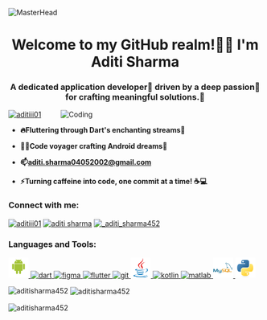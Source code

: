 ![MasterHead](https://user-images.githubusercontent.com/86270481/214122618-1bf43327-cdef-456e-81fe-fc71a9070c07.gif)


<h1 align="center">Welcome to my GitHub realm!👋🌟 I'm Aditi Sharma</h1>
<h3 align="center">A dedicated application developer🤩 driven by a deep passion🚀 for crafting meaningful solutions.🎉</h3>
<img align="right" alt="Coding" width="400" src="https://user-images.githubusercontent.com/74038190/221352975-94759904-aa4c-4032-a8ab-b546efb9c478.gif">


<p align="left"> <a href="https://twitter.com/aditiii01" target="blank"><img src="https://img.shields.io/twitter/follow/aditiii01?logo=twitter&style=for-the-badge" alt="aditiii01" /></a> </p>

- **🔥Fluttering through Dart's enchanting streams🎡**

- **🚀🤩Code voyager crafting Android dreams💫**

- **📫aditi.sharma04052002@gmail.com**

- **⚡Turning caffeine into code, one commit at a time! ☕💻**

<h3 align="left">Connect with me:</h3>
<p align="left">
<a href="https://twitter.com/aditiii01" target="blank"><img align="center" src="https://raw.githubusercontent.com/rahuldkjain/github-profile-readme-generator/master/src/images/icons/Social/twitter.svg" alt="aditiii01" height="30" width="40" /></a>
<a href="https://linkedin.com/in/aditi sharma" target="blank"><img align="center" src="https://raw.githubusercontent.com/rahuldkjain/github-profile-readme-generator/master/src/images/icons/Social/linked-in-alt.svg" alt="aditi sharma" height="30" width="40" /></a>
<a href="https://instagram.com/_aditi_sharma452" target="blank"><img align="center" src="https://raw.githubusercontent.com/rahuldkjain/github-profile-readme-generator/master/src/images/icons/Social/instagram.svg" alt="_aditi_sharma452" height="30" width="40" /></a>
</p>

<h3 align="left">Languages and Tools:</h3>
<p align="left"> <a href="https://developer.android.com" target="_blank" rel="noreferrer"> <img src="https://raw.githubusercontent.com/devicons/devicon/master/icons/android/android-original-wordmark.svg" alt="android" width="40" height="40"/> </a> <a href="https://dart.dev" target="_blank" rel="noreferrer"> <img src="https://www.vectorlogo.zone/logos/dartlang/dartlang-icon.svg" alt="dart" width="40" height="40"/> </a> <a href="https://www.figma.com/" target="_blank" rel="noreferrer"> <img src="https://www.vectorlogo.zone/logos/figma/figma-icon.svg" alt="figma" width="40" height="40"/> </a> <a href="https://flutter.dev" target="_blank" rel="noreferrer"> <img src="https://www.vectorlogo.zone/logos/flutterio/flutterio-icon.svg" alt="flutter" width="40" height="40"/> </a> <a href="https://git-scm.com/" target="_blank" rel="noreferrer"> <img src="https://www.vectorlogo.zone/logos/git-scm/git-scm-icon.svg" alt="git" width="40" height="40"/> </a> <a href="https://www.java.com" target="_blank" rel="noreferrer"> <img src="https://raw.githubusercontent.com/devicons/devicon/master/icons/java/java-original.svg" alt="java" width="40" height="40"/> </a> <a href="https://kotlinlang.org" target="_blank" rel="noreferrer"> <img src="https://www.vectorlogo.zone/logos/kotlinlang/kotlinlang-icon.svg" alt="kotlin" width="40" height="40"/> </a> <a href="https://www.mathworks.com/" target="_blank" rel="noreferrer"> <img src="https://upload.wikimedia.org/wikipedia/commons/2/21/Matlab_Logo.png" alt="matlab" width="40" height="40"/> </a> <a href="https://www.mysql.com/" target="_blank" rel="noreferrer"> <img src="https://raw.githubusercontent.com/devicons/devicon/master/icons/mysql/mysql-original-wordmark.svg" alt="mysql" width="40" height="40"/> </a> <a href="https://www.python.org" target="_blank" rel="noreferrer"> <img src="https://raw.githubusercontent.com/devicons/devicon/master/icons/python/python-original.svg" alt="python" width="40" height="40"/> </a> </p>

<p><img align="left" src="https://github-readme-stats.vercel.app/api/top-langs?username=aditisharma452&show_icons=true&locale=en&layout=compact" alt="aditisharma452" /></p>

<p>&nbsp;<img align="center" src="https://github-readme-stats.vercel.app/api?username=aditisharma452&show_icons=true&locale=en" alt="aditisharma452" /></p>

<p><img align="center" src="https://github-readme-streak-stats.herokuapp.com/?user=aditisharma452&" alt="aditisharma452" /></p>
